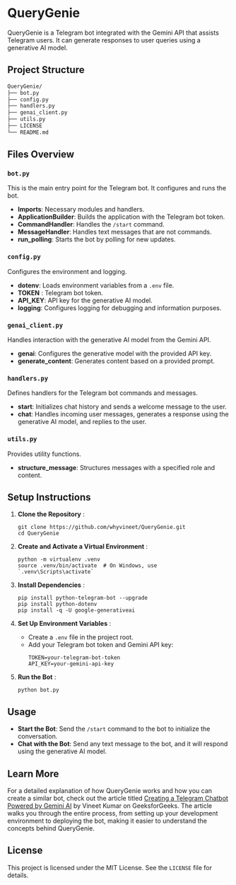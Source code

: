 # QueryGenie

QueryGenie is a Telegram bot integrated with the Gemini API that assists Telegram users. It can generate responses to user queries using a generative AI model.

## Project Structure

```bash
QueryGenie/
├── bot.py
├── config.py
├── handlers.py
├── genai_client.py
├── utils.py
├── LICENSE
└── README.md
```

## Files Overview

### `bot.py`

This is the main entry point for the Telegram bot. It configures and runs the bot.

* **Imports**: Necessary modules and handlers.
* **ApplicationBuilder**: Builds the application with the Telegram bot token.
* **CommandHandler**: Handles the `/start` command.
* **MessageHandler**: Handles text messages that are not commands.
* **run_polling**: Starts the bot by polling for new updates.

### `config.py`

Configures the environment and logging.

* **dotenv**: Loads environment variables from a `.env` file.
* **TOKEN** : Telegram bot token.
* **API_KEY**: API key for the generative AI model.
* **logging**: Configures logging for debugging and information purposes.

### `genai_client.py`

Handles interaction with the generative AI model from the Gemini API.

* **genai**: Configures the generative model with the provided API key.
* **generate_content**: Generates content based on a provided prompt.

### `handlers.py`

Defines handlers for the Telegram bot commands and messages.

* **start**: Initializes chat history and sends a welcome message to the user.
* **chat**: Handles incoming user messages, generates a response using the generative AI model, and replies to the user.

### `utils.py`

Provides utility functions.

* **structure_message**: Structures messages with a specified role and content.


## Setup Instructions

1. **Clone the Repository** :

   ```
   git clone https://github.com/whyvineet/QueryGenie.git
   cd QueryGenie
   ```
2. **Create and Activate a Virtual Environment** :

   ```
   python -m virtualenv .venv
   source .venv/bin/activate  # On Windows, use `.venv\Scripts\activate`
   ```
3. **Install Dependencies** :

   ```
   pip install python-telegram-bot --upgrade
   pip install python-dotenv
   pip install -q -U google-generativeai
   ```
4. **Set Up Environment Variables** :

   * Create a `.env` file in the project root.
   * Add your Telegram bot token and Gemini API key:
     ```
     TOKEN=your-telegram-bot-token
     API_KEY=your-gemini-api-key
     ```
5. **Run the Bot** :

   ```
   python bot.py
   ```

## Usage

* **Start the Bot**: Send the `/start` command to the bot to initialize the conversation.
* **Chat with the Bot**: Send any text message to the bot, and it will respond using the generative AI model.

## Learn More

For a detailed explanation of how QueryGenie works and how you can create a similar bot, check out the article titled [Creating a Telegram Chatbot Powered by Gemini AI](https://www.geeksforgeeks.org/creating-a-telegram-chatbot-powered-by-gemini-ai/) by Vineet Kumar on GeeksforGeeks. The article walks you through the entire process, from setting up your development environment to deploying the bot, making it easier to understand the concepts behind QueryGenie.

## License

This project is licensed under the MIT License. See the `LICENSE` file for details.
